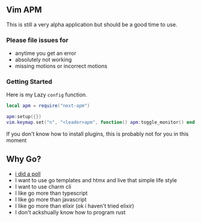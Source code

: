 
## Vim APM
This is still a very alpha application but should be a good time to use.

### Please file issues for
* anytime you get an error
* absolutely not working
* missing motions or incorrect motions

### Getting Started
Here is my Lazy `config` function.

```lua
local apm = require("next-apm")

apm:setup({})
vim.keymap.set("n", "<leader>apm", function() apm:toggle_monitor() end)
```

If you don't know how to install plugins, this is probably not for you in this
moment

## Why Go?
* [i did a poll](https://twitter.com/KhulnaSoft)
* I want to use go templates and htmx and live that simple life style
* I want to use charm cli
* I like go more than typescript
* I like go more than javascript
* I like go more than elixir (ok i haven't tried elixir)
* I don't ackshually know how to program rust

